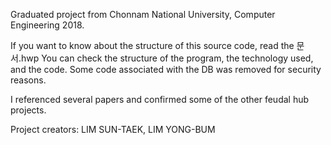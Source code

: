 Graduated project from Chonnam National University, Computer Engineering 2018.

If you want to know about the structure of this source code, read the 문서.hwp
You can check the structure of the program, the technology used, and the code.
Some code associated with the DB was removed for security reasons.

I referenced several papers and confirmed some of the other feudal hub projects.


Project creators: LIM SUN-TAEK, LIM YONG-BUM
